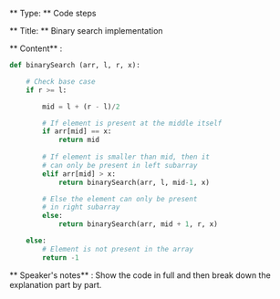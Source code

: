** Type: **  Code steps

** Title: ** Binary search implementation


** Content** :
```Python 
def binarySearch (arr, l, r, x): 

	# Check base case 
	if r >= l: 

		mid = l + (r - l)/2

		# If element is present at the middle itself 
		if arr[mid] == x: 
			return mid 
		
		# If element is smaller than mid, then it 
		# can only be present in left subarray 
		elif arr[mid] > x: 
			return binarySearch(arr, l, mid-1, x) 

		# Else the element can only be present 
		# in right subarray 
		else: 
			return binarySearch(arr, mid + 1, r, x) 

	else: 
		# Element is not present in the array 
		return -1
```


** Speaker's notes** :
Show the code in full and then break down the explanation part by part. 
